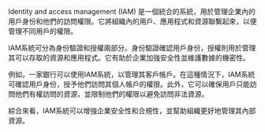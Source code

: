 Identity and access management (IAM) 是一個統合的系統，用於管理企業內的用戶身份和他們的訪問權限。它將組織內的用戶、應用程式和資源聯繫起來，以便管理不同用戶的權限。

IAM系統可分為身份驗證和授權兩部分。身份驗證確認用戶身份，授權則用於管理其可以存取的資源和應用程式。它有助於企業加強安全性並維護數據的機密性。

例如，一家銀行可以使用IAM系統，以管理其客戶帳戶。在這種情況下，IAM系統可確認用戶身份，授予他們訪問其個人帳戶的權限。此外，它可以確保用戶只能訪問他們有權訪問的資源，並限制他們的權限以避免訪問非法資源。

綜合來看，IAM系統可以增強企業安全性和合規性，並幫助組織更好地管理其內部資源。